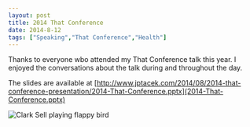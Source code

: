 ```yaml
---
layout: post
title: 2014 That Conference
date: 2014-8-12
tags: ["Speaking","That Conference","Health"]
---
```


Thanks to everyone wbo attended my That Conference talk this year. I enjoyed the conversations about the talk during and 
throughout the day.

The slides are available at [http://www.jptacek.com/2014/08/2014-that-conference-presentation/2014-That-Conference.pptx](2014-That-Conference.pptx)

![Clark Sell playing flappy bird](ThatConf.png)